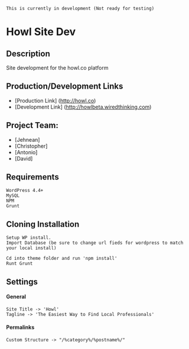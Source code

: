 ```
This is currently in development (Not ready for testing)
```

# Howl Site Dev

## Description

Site development for the howl.co platform

## Production/Development Links

* [Production Link] (http://howl.co)
* [Development Link] (http://howlbeta.wiredthinking.com)


## Project Team:

* [Jehnean]
* [Christopher]
* [Antonio]
* [David]

## Requirements
```
WordPress 4.4+
MySQL
NPM
Grunt
```
## Cloning Installation
```
Setup WP install. 
Import Database (be sure to change url fieds for wordpress to match your local install)

Cd into theme folder and run 'npm install'
Runt Grunt
```

## Settings


#### General  
```
Site Title -> 'Howl'
Tagline -> 'The Easiest Way to Find Local Professionals'
```
#### Permalinks
```
Custom Structure -> "/%category%/%postname%/"
```
